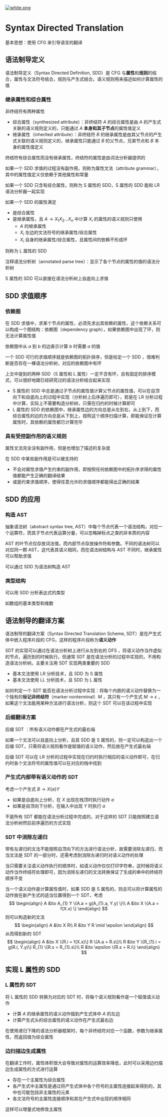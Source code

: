 [![white.png](https://i.loli.net/2019/04/11/5cae134487910.png)](https://github.com/i1123581321/NJU-open-resource)

# Syntax Directed Translation

基本思想：使用 CFG 来引导语言的翻译

## 语法制导定义

语法制导定义（Syntax Directed Definition, SDD）是 CFG 与**属性**和**规则**的结合，属性与文法符号结合，规则与产生式结合。语义规则用来描述如何计算属性的值

### 继承属性和综合属性

非终结符有两种属性

* 综合属性（synthesized attribute）：非终结符 $A$ 的综合属性是由 $A$ 的产生式关联的语义规则定义的，只能通过 $A$ **本身和其子节点**的属性值定义
* 继承属性（inherited attribute）：非终结符 $B$ 的继承属性是由其父节点的产生式关联的语义规则定义的，继承属性只能通过 $B$ 的父节点，兄弟节点和 $B$ 本身的属性值定义

终结符有综合属性而没有继承属性，终结符的属性是由词法分析器提供的

如果一个 SDD 求值的过程没有副作用，则称为属性文法（attribute grammar），其中的属性值定义仅依赖于其他属性和常量

如果一个 SDD 只含有综合属性，则称为 S 属性的 SDD，S 属性的 SDD 能和 LR 语法分析器一起实现

如果一个 SDD 的属性满足

* 是综合属性
* 是继承属性，且 $A \to X_{1}X_{2}\dots X_{n}$ 中计算 $X_{i}$ 的属性的语义规则只使用
  * $A$ 的继承属性
  * $X_{i}$ 左边的文法符号的继承属性/综合属性
  * $X_{i}$ 自身的继承属性/综合属性，且属性间的依赖不形成环

则称为 L 属性的 SDD

注释语法分析树（annotated parse tree）：显示了各个节点的属性的值的语法分析树

S 属性的 SDD 可以直接在语法分析树上自底向上求值

## SDD 求值顺序

### 依赖图

在 SDD 求值中，求某个节点的属性，必须先求出其依赖的属性，这个依赖关系可以构成一个图结构：依赖图（dependency graph），如果依赖图中出现了环，则无法计算属性值

依赖图中从 $a$ 到 $b$ 的边表示计算 $b$ 时需要 $a$ 的值

一个 SDD 可行的求值顺序就是依赖图的拓扑排序，但是给定一个 SDD ，很难判断是否存在一棵语法分析树，对应的依赖图中有环

上文中提到的两种 SDD（S 属性和 L 属性）一定不含有环，且有固定的排序模式，可以很好地跟已经研究过的语法分析结合起来实现

* S 属性的 SDD 中总是通过子节点的属性值计算父节点的属性值，可以在自顶向下和自底向上的过程中实现（分析树上后序遍历即可），若是在 LR 分析过程中计算，实际上不需要构造分析树，只需在归约的时候计算即可
* L 属性的 SDD 的依赖图中，继承属性边的方向总是从左到右，从上到下，而综合属性的边的方向总是从下到上，按照这个顺序扫描计算，即能保证在计算属性时，其依赖的属性都已计算完毕

### 具有受控副作用的语义规则

属性文法完全没有副作用，但是也增加了描述的复杂度

在 SDD 中某些副作用是可以被支持的

* 不会对属性求值产生约束的副作用，即按照任何依赖图中的拓扑序求得的属性值都能产生正确的翻译结果
* 或是约束求值顺序，使得任意允许的求值顺序都能得出正确的结果

## SDD 的应用

### 构造 AST

抽象语法树（abstract syntax tree, AST）中每个节点代表一个语法结构，对应一个运算符，而其子节点代表运算分量，可以忽略掉标点之类的非本质的内容

AST 的叶节点仅存放词法值，而内部节点存放操作符和参数。不同的语法树可以对应同一颗 AST，这代表其语义相同，而在语法树结构与 AST 不同时，继承属性可以帮助求值

可以通过 SDD 为语法树构造 AST

### 类型结构

可以用 SDD 分析表达式的类型

如数组的基本类型和维数

## 语法制导的翻译方案

语法制导的翻译方案（Syntax Directed Translation Scheme, SDT）是在产生式体中嵌入程序片段的 CFG，这样的程序片段称为**语义动作**

SDT 的实现可以通过在语法分析树上进行从左到右的 DFS ，将语义动作当作虚拟的节点，遍历到的时候执行。但通常 SDT 是在语法分析的过程中实现的，不用构造语法分析树。主要关注用 SDT 实现两类重要的 SDD

* 基本文法使用 LR 分析技术，且 SDD 为 S 属性
* 基本文法使用 LL 分析技术，且 SDD 为 L 属性

如何判定一个 SDT 能否在语法分析过程中实现：将每个内嵌的语义动作替换为一个独有的**标记非终结符**（marker nonterminal）$M$ ，其只有一个产生式 $M \to \epsilon$ ，如果这个文法能用某种方法进行语法分析，则这个 SDT 可以在该过程中实现

### 后缀翻译方案

后缀 SDT ：所有语义动作都在产生式的最右端

如果一个文法可以自底向上分析，且其 SDD 是 S 属性的，则一定可以构造出一个后缀 SDT，只需将语义规则看作是赋值的语义动作，然后放在产生式最右端

后缀 SDT 可以在 LR 分析的过程中实现在归约时执行相应的语义动作即可，在归约时各个文法符号的属性值可以在对应的栈中找到

### 产生式内部带有语义动作的 SDT

考虑一个产生式 $B \to X \{a\} Y$

* 如果是自底向上分析，在 $X$ 出现在栈顶时执行动作 $a$
* 如果是自顶向下分析，在输入中出现 $Y$ 时执行 $a$

不是所有 SDT 都能在语法分析过程中完成的，对于这样的 SDT 只能按照建立语法分析树然后前序遍历的方式实现

### SDT 中消除左递归

带有左递归的文法不能按照自顶向下的方法进行语法分析，故需要消除左递归，而当文法是 SDT 的一部分时，还需考虑到消除左递归时对语义动作的处理

当只需要关注语义动作执行的顺序时，如语义动作仅仅打印字符串，这时候将语义动作当作终结符处理即可，因为消除左递归的文法转换保证了生成的串中的终结符顺序不变

当一个语义动作是计算属性值时，如果 SDD 是 S 属性的，则总可以将计算属性的动作放在新产生式的适当位置得到一个 SDT，考虑
$$
\begin{align}
A &\to A_{1} Y \{A.a = g(A_{1}.a, Y.y) \}\\
A &\to X \{A.a = f(X.x) \}
\end{align}
$$
则可以构造新的文法
$$
\begin{align}
A &\to X R\\
R &\to Y R \mid \epsilon
\end{align}
$$
从而得到新的 SDT
$$
\begin{align}
A &\to X \{R.i = f(X.x)\} R \{A.a = R.s\}\\
R &\to Y \{R_{1}.i = g(R.i, Y.y)\} R_{1} \{R.s = R_{1}.s\}\\
R &\to \epsilon \{R.s = R.i\}
\end{align}
$$

## 实现 L 属性的 SDD

### L 属性的 SDT

将 L 属性的 SDD 转换为对应的 SDT 时，将每个语义规则看作是一个赋值语义动作

* 计算 $A$ 的继承属性的语义动作插到产生式体中 $A$ 的左边
* 计算产生式头的综合属性的语义动作在产生式最右边

在使用递归下降的语法分析器框架时，每个非终结符对应一个函数，参数为继承属性，而返回值为综合属性

### 边扫描边生成属性

在翻译工作时，属性体积很大会导致对属性的运算效率降低，此时可以采用边扫描边生成属性的方式进行运算

* 存在一个主属性为综合属性
* 各产生式中主属性是通过将产生式体中各个符号的主属性连接起来得到的，其中也可能包括非主属性的元素
* 各文法符号的主属性连接顺序和其在产生式中出现的顺序相同

这样可以增量式地修改主属性
